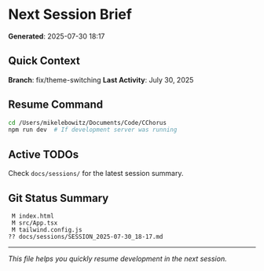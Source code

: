 # Next Session Brief

**Generated**: 2025-07-30 18:17

## Quick Context

**Branch**: fix/theme-switching
**Last Activity**: July 30, 2025

## Resume Command

```bash
cd /Users/mikelebowitz/Documents/Code/CChorus
npm run dev  # If development server was running
```

## Active TODOs

Check `docs/sessions/` for the latest session summary.

## Git Status Summary

```
 M index.html
 M src/App.tsx
 M tailwind.config.js
?? docs/sessions/SESSION_2025-07-30_18-17.md

```

---

*This file helps you quickly resume development in the next session.*
